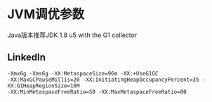 # JVM调优参数

Java版本推荐JDK 1.8 u5 with the G1 collector

## LinkedIn
```
-Xmx6g -Xms6g -XX:MetaspaceSize=96m -XX:+UseG1GC
-XX:MaxGCPauseMillis=20 -XX:InitiatingHeapOccupancyPercent=35 -XX:G1HeapRegionSize=16M
-XX:MinMetaspaceFreeRatio=50 -XX:MaxMetaspaceFreeRatio=80
```